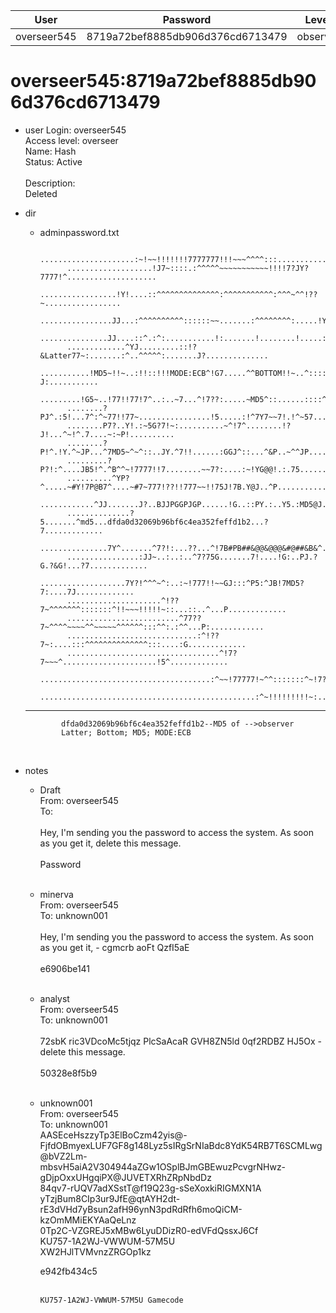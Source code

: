 | User         | Password                          | Level    | Status     | Name          |  
|--------------|-----------------------------------|----------|------------|---------------|    
| overseer545  | 8719a72bef8885db906d376cd6713479  | observer | Active     | confidential  | 

# overseer545:8719a72bef8885db906d376cd6713479  
* user
  Login: overseer545<br>
  Access level: overseer<br>
  Name: Hash<br>
  Status: Active<br>
  <br>
  Description:<br>
  Deleted<br>
  
* dir  
  * adminpassword.txt
    
              .....................:~!~~!!!!!!!7777777!!!~~~^^^^:::...........................
              ...................!J7~::::.:^^^^^~~~~~~~~~~~!!!!7?JY?7777!^....................
              .................!Y!....::^^^^^^^^^^^^^^:^^^^^^^^^^^:^^^~^^!??~.................
              ................JJ...:^^^^^^^^^^::::::~~.......:^^^^^^^^:.....!Y!...............
              ...............JJ....::^.:^:...........!:.......!........!.....:G...............
              .............^YJ.........::!?&Latter77~:.......:^..^^^^^:.......J?..............
              ...........!MD5~!!~..:!!::!!!MODE:ECB^!G7.....^^BOTTOM!!~..^:::::!?J:...........
              .........!G5~..!77!!77!7^..:..~7...^!7??:.....~MD5^::......::::^~^~~P^..........
              ........?PJ^.:5!...7^:^~77!!77~................!5.....:!^7Y7~~7!.!^~57..........
              ........P7?..Y!.:~5G?7!~:..........~^!7^........!?J!...^~!^.7....~:~P!..........
              ........?P!^.!Y.^~JP...^7MD5~^~^::..JY.^7!!......:GGJ^::...^&P..~^^JP...........
              .........?P?!:^....JB5!^.^B^^~!7777!!7........~~7?:....:~!YG@@!.:.75............
              ..........^YP?^.....~#Y!7P@B7^....~#7~777!??!!777~~!!75J!7B.Y@J..^P.............
              ............^JJ.......J?..BJJPGGPJGP......!G..::PY.:..Y5.:MD5@J..??.............
              ..............?5.......^md5...dfda0d32069b96bf6c4ea352feffd1b2...?7.............
              ...............7Y^.......^7?!:...??...^!7B#PB##&@@&@@@&#@##&B&^..??.............
              ................:JJ~..:..:..^7?75G.......7!....!G:..PJ.?G.?&G!...?7.............
              ...................7Y?!^^^~^:..:~!777!!~~GJ:::^P5:^JB!7MD5?7:....7J.............
              .....................^!??7~^^^^^^^:::::::^!!~~~!!!!!~::...::..^...P.............
              .........................^77??7~^^^^~~~~^^~~~~~^^^^^^:::^^:.:^^...P:............
              .............................:^!??7~:....:::^^^^^^^^^^^^^^:::....:G.............
              ..................................^!7?7~~~^.....................!5^.............
              ......................................:^~~!77777!~^^:::::::^~!7?!...............
              ................................................:^~!!!!!!!!!~:..................
  ---
              dfda0d32069b96bf6c4ea352feffd1b2--MD5 of -->observer
              Latter; Bottom; MD5; MODE:ECB
    <br>
* notes<br>
  * Draft  <br>
    From: overseer545<br>
    To:<br>
    <br>
    Hey, I'm sending you the password to access the system. As soon as you get it, delete this message.<br>
    <br>
    Password<br>
    <br>
    
  * minerva  <br>
    From: overseer545<br>
    To: unknown001<br>
    <br>
    Hey, I'm sending you the password to access the system. As soon as you get it, - cgmcrb aoFt QzfI5aE<br>
    <br>
    e6906be141<br>
    <br>
    
  * analyst  <br>
    From: overseer545<br>
    To: unknown001<br>
    <br>
    72sbK ric3VDcoMc5tjqz PlcSaAcaR GVH8ZN5ld 0qf2RDBZ HJ5Ox - delete this message.<br>
    <br>
    50328e8f5b9<br>
    <br>
    
  * unknown001  <br>
    From: overseer545<br>
    To: unknown001<br>
    AASEceHszzyTp3ElBoCzm42yis@-FjfdOBmyexLUF7GF8g148Lyz5sIRgSrNIaBdc8YdK54RB7T6SCMLwg<br>
    @bVZ2Lm-mbsvH5aiA2V304944aZGw1OSplBJmGBEwuzPcvgrNHwz-gDjpOxxUHgqiPX@JUVETXRhZRpNbdDz <br>
    84qv7-rUQV7adXSstT@f19Q23g-sSeXoxkiRIGMXN1A<br>
    yTzjBum8CIp3ur9JfE@qtAYH2dt-rE3dVHd7yBsun2afH96ynN3pdRdRfh6moQiCM-kzOmMMiEKYAaQeLnz<br>
    0Tp2C-VZGREJ5xMBw6LyuDDizR0-edVFdQssxJ6Cf<br>
    KU757-1A2WJ-VWWUM-57M5U<br>
    XW2HJlTVMvnzZRGOp1kz<br>
    
    e942fb434c5<br>
    <br>

        KU757-1A2WJ-VWWUM-57M5U Gamecode
     



    
